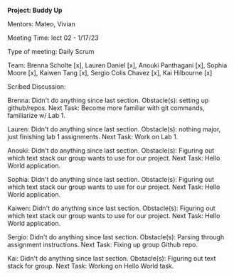 **Project: Buddy Up**

Mentors: Mateo, Vivian

Meeting Time: lect 02 - 1/17/23

Type of meeting: Daily Scrum

Team: Brenna Scholte [x], Lauren Daniel [x], Anouki Panthagani [x], Sophia Moore [x], Kaiwen Tang [x], Sergio Colis Chavez [x], Kai Hilbourne [x]

Scribed Discussion:

Brenna: Didn't do anything since last section. Obstacle(s): setting up github/repos. Next Task: Become more familiar with git commands, familiarize w/ Lab 1.

Lauren: Didn't do anything since last section. Obstacle(s): nothing major, just finishing lab 1 assignments. Next Task: Work on Lab 1.

Anouki: Didn't do anything since last section. Obstacle(s): Figuring out which text stack our group wants to use for our project. Next Task: Hello World application.

Sophia: Didn't do anything since last section. Obstacle(s): Figuring out which text stack our group wants to use for our project. Next Task: Hello World application.

Kaiwen: Didn't do anything since last section. Obstacle(s): Figuring out which text stack our group wants to use for our project. Next Task: Hello World application.

Sergio: Didn't do anything since last section. Obstacle(s): Parsing through assignment instructions. Next Task: Fixing up group Github repo.

Kai: Didn't do anything since last section. Obstacle(s): Figuring out text stack for group. Next Task: Working on Hello World task.